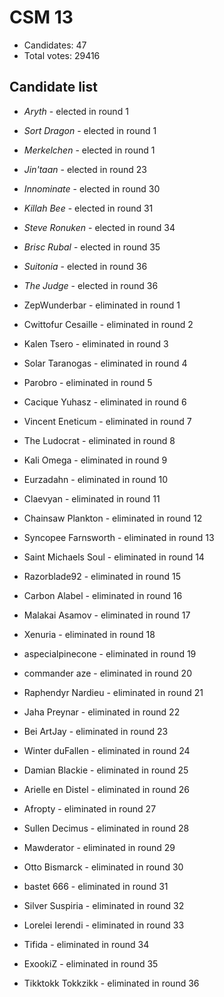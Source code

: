 # CSM 13

* Candidates: 47
* Total votes: 29416

## Candidate list


  * *Aryth* - elected in round 1
  * *Sort Dragon* - elected in round 1
  * *Merkelchen* - elected in round 1
  * *Jin'taan* - elected in round 23
  * *Innominate* - elected in round 30
  * *Killah Bee* - elected in round 31
  * *Steve Ronuken* - elected in round 34
  * *Brisc Rubal* - elected in round 35
  * *Suitonia* - elected in round 36
  * *The Judge* - elected in round 36


  * ZepWunderbar - eliminated in round 1
  * Cwittofur Cesaille - eliminated in round 2
  * Kalen Tsero - eliminated in round 3
  * Solar Taranogas - eliminated in round 4
  * Parobro - eliminated in round 5
  * Cacique Yuhasz - eliminated in round 6
  * Vincent Eneticum - eliminated in round 7
  * The Ludocrat - eliminated in round 8
  * Kali Omega - eliminated in round 9
  * Eurzadahn - eliminated in round 10
  * Claevyan - eliminated in round 11
  * Chainsaw Plankton - eliminated in round 12
  * Syncopee Farnsworth - eliminated in round 13
  * Saint Michaels Soul - eliminated in round 14
  * Razorblade92 - eliminated in round 15
  * Carbon Alabel - eliminated in round 16
  * Malakai Asamov - eliminated in round 17
  * Xenuria - eliminated in round 18
  * aspecialpinecone - eliminated in round 19
  * commander aze - eliminated in round 20
  * Raphendyr Nardieu - eliminated in round 21
  * Jaha Preynar - eliminated in round 22
  * Bei ArtJay - eliminated in round 23
  * Winter duFallen - eliminated in round 24
  * Damian Blackie - eliminated in round 25
  * Arielle en Distel - eliminated in round 26
  * Afropty - eliminated in round 27
  * Sullen Decimus - eliminated in round 28
  * Mawderator - eliminated in round 29
  * Otto Bismarck - eliminated in round 30
  * bastet 666 - eliminated in round 31
  * Silver Suspiria - eliminated in round 32
  * Lorelei Ierendi - eliminated in round 33
  * Tifida - eliminated in round 34
  * ExookiZ - eliminated in round 35
  * Tikktokk Tokkzikk - eliminated in round 36

